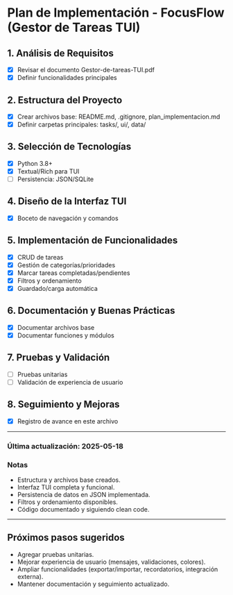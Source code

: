 # Plan de Implementación - FocusFlow (Gestor de Tareas TUI)

## 1. Análisis de Requisitos

- [x] Revisar el documento Gestor-de-tareas-TUI.pdf
- [x] Definir funcionalidades principales

## 2. Estructura del Proyecto

- [x] Crear archivos base: README.md, .gitignore, plan_implementacion.md
- [x] Definir carpetas principales: tasks/, ui/, data/

## 3. Selección de Tecnologías

- [x] Python 3.8+
- [x] Textual/Rich para TUI
- [ ] Persistencia: JSON/SQLite

## 4. Diseño de la Interfaz TUI

- [x] Boceto de navegación y comandos

## 5. Implementación de Funcionalidades

- [x] CRUD de tareas
- [x] Gestión de categorías/prioridades
- [x] Marcar tareas completadas/pendientes
- [x] Filtros y ordenamiento
- [x] Guardado/carga automática

## 6. Documentación y Buenas Prácticas

- [x] Documentar archivos base
- [x] Documentar funciones y módulos

## 7. Pruebas y Validación

- [ ] Pruebas unitarias
- [ ] Validación de experiencia de usuario

## 8. Seguimiento y Mejoras

- [x] Registro de avance en este archivo

---

### Última actualización: 2025-05-18

### Notas
- Estructura y archivos base creados.
- Interfaz TUI completa y funcional.
- Persistencia de datos en JSON implementada.
- Filtros y ordenamiento disponibles.
- Código documentado y siguiendo clean code.

---

## Próximos pasos sugeridos
- Agregar pruebas unitarias.
- Mejorar experiencia de usuario (mensajes, validaciones, colores).
- Ampliar funcionalidades (exportar/importar, recordatorios, integración externa).
- Mantener documentación y seguimiento actualizado.
